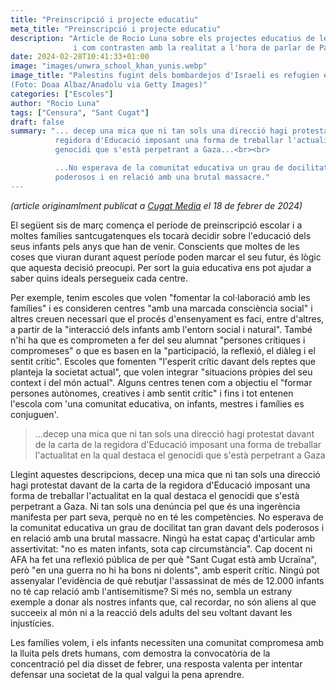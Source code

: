 ```yaml
---
title: "Preinscripció i projecte educatiu"
meta_title: "Preinscripció i projecte educatiu"
description: "Article de Rocio Luna sobre els projectes educatius de les escoles de Sant Cugat,
              i com contrasten amb la realitat a l'hora de parlar de Palestina"
date: 2024-02-28T10:41:33+01:00
image: "images/unwra_school_khan_yunis.webp"
image_title: "Palestins fugint dels bombardejos d'Israeli es refugien en una escola de l'UNRWA a Khan Yunis, Gaza, el 14 d'octubre de 2023.
(Foto: Doaa Albaz/Anadolu via Getty Images)"
categories: ["Escoles"]
author: "Rocio Luna"
tags: ["Censura", "Sant Cugat"]
draft: false
summary: "... decep una mica que ni tan sols una direcció hagi protestat davant de la carta de la
          regidora d'Educació imposant una forma de treballar l'actualitat en la qual destaca el
          genocidi que s'està perpetrant a Gaza...<br><br>

          ...No esperava de la comunitat educativa un grau de docilitat tan gran davant dels
          poderosos i en relació amb una brutal massacre."
---
```


*(article originamlment publicat a [Cugat Media](https://www.cugat.cat/diari/opinio/166337/preinscripcio-escolar-i-projecte-educatiu) el 18 de febrer de 2024)*

El següent sis de març comença el període de preinscripció escolar i a moltes famílies santcugatenques els tocarà decidir sobre l'educació dels seus infants pels anys que han de venir. Conscients que moltes de les coses que viuran durant aquest període poden marcar el seu futur, és lògic que aquesta decisió preocupi. Per sort la guia educativa ens pot ajudar a saber quins ideals persegueix cada centre.

Per exemple, tenim escoles que volen "fomentar la col·laboració amb les famílies" i es consideren centres "amb una marcada consciència social" i altres creuen necessari que el procés d'ensenyament es faci, entre d'altres, a partir de la "interacció dels infants amb l'entorn social i natural". També n'hi ha que es comprometen a fer del seu alumnat "persones crítiques i compromeses" o que es basen en la "participació, la reflexió, el diàleg i el sentit crític". Escoles que fomenten "l'esperit crític davant dels reptes que planteja la societat actual", que volen integrar "situacions pròpies del seu context i del món actual". Alguns centres tenen com a objectiu el "formar persones autònomes, creatives i amb sentit crític" i fins i tot entenen l'escola com 'una comunitat educativa, on infants, mestres i famílies es conjuguen'.

> ...decep una mica que ni tan sols una direcció hagi protestat davant de la carta de la regidora d'Educació imposant una forma de treballar l'actualitat en la qual destaca el genocidi que s'està perpetrant a Gaza

Llegint aquestes descripcions, decep una mica que ni tan sols una direcció hagi protestat davant de la carta de la regidora d'Educació imposant una forma de treballar l'actualitat en la qual destaca el genocidi que s'està perpetrant a Gaza. Ni tan sols una denúncia pel que és una ingerència manifesta per part seva, perquè no en té les competències. No esperava de la comunitat educativa un grau de docilitat tan gran davant dels poderosos i en relació amb una brutal massacre. Ningú ha estat capaç d'articular amb assertivitat: "no es maten infants, sota cap circumstància". Cap docent ni AFA ha fet una reflexió pública de per què "Sant Cugat està amb Ucraïna", però "en una guerra no hi ha bons ni dolents", amb esperit crític. Ningú pot assenyalar l'evidència de què rebutjar l'assassinat de més de 12.000 infants no té cap relació amb l'antisemitisme? Si més no, sembla un estrany exemple a donar als nostres infants que, cal recordar, no són aliens al que succeeix al món ni a la reacció dels adults del seu voltant davant les injustícies.

Les famílies volem, i els infants necessiten una comunitat compromesa amb la lluita pels drets humans, com demostra la convocatòria de la concentració pel dia disset de febrer, una resposta valenta per intentar defensar una societat de la qual valgui la pena aprendre.
